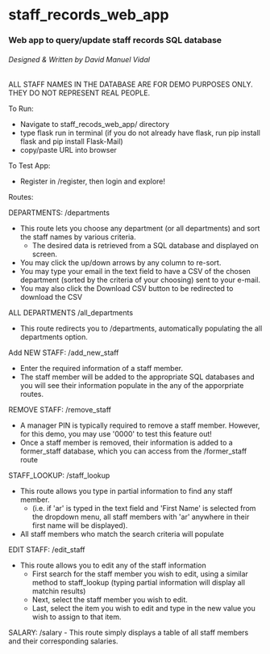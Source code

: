 # staff_records_web_app
<div>
<h3>Web app to query/update staff records SQL database</h3>
<h6>Designed & Written by David Manuel Vidal</h6>
</div>

ALL STAFF NAMES IN THE DATABASE ARE FOR DEMO PURPOSES ONLY. THEY DO NOT REPRESENT REAL PEOPLE.

To Run:
- Navigate to staff_recods_web_app/ directory
- type flask run in terminal (if you do not already have flask, run pip install flask and pip install Flask-Mail)
- copy/paste URL into browser

To Test App:
  - Register in /register, then login and explore!
  
  
 Routes:
 
DEPARTMENTS:
/departments
  - This route lets you choose any department (or all departments) and sort the staff names by various criteria.
       - The desired data is retrieved from a SQL database and displayed on screen.
  - You may click the up/down arrows by any column to re-sort.
  - You may type your email in the text field to have a CSV of the chosen department (sorted by the criteria of your choosing) sent to your e-mail.
  - You may also click the Download CSV button to be redirected to download the CSV

ALL DEPARTMENTS
/all_departments
  - This route redirects you to /departments, automatically populating the all departments option.
 
Add NEW STAFF:
/add_new_staff
  - Enter the required information of a staff member.
  - The staff member will be added to the appropriate SQL databases and you will see their information populate in the any of the apporpriate routes.

REMOVE STAFF:
/remove_staff
   - A manager PIN is typically required to remove a staff member. However, for this demo, you may use '0000' to test this feature out!
   - Once a staff member is removed, their information is added to a former_staff database, which you can access from the /former_staff route
   

STAFF_LOOKUP:
/staff_lookup
   - This route allows you type in partial information to find any staff member.
        - (i.e. if 'ar' is typed in the text field and 'First Name' is selected from the dropdown menu, all staff members with 'ar' anywhere in their first name will be displayed).
   - All staff members who match the search criteria will populate
   
EDIT STAFF:
/edit_staff
   - This route allows you to edit any of the staff information
     - First search for the staff member you wish to edit, using a similar method to staff_lookup (typing partial information will display all matchin results)
     - Next, select the staff member you wish to edit.
     - Last, select the item you wish to edit and type in the new value you wish to assign to that item.
   
SALARY:
/salary
    - This route simply displays a table of all staff members and their corresponding salaries.
  
